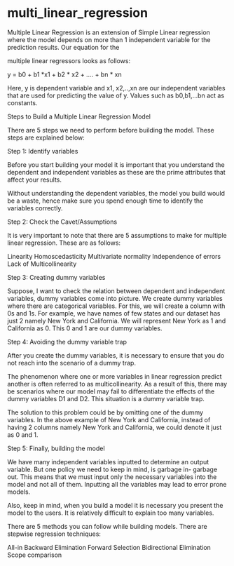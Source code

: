 # multi_linear_regression
Multiple Linear Regression is an extension of Simple Linear regression where the model depends on more than 1 independent variable for the prediction results. Our equation for the 

multiple linear regressors looks as follows:

y = b0 + b1 *x1 + b2 * x2 + .... + bn * xn

Here, y is dependent variable and x1, x2,..,xn are our independent variables that are used for predicting the value of y. Values such as b0,b1,…bn act as constants.


Steps to Build a Multiple Linear Regression Model

There are 5 steps we need to perform before building the model. These steps are explained below:

Step 1: Identify variables

Before you start building your model it is important that you understand the dependent and independent variables as these are the prime attributes that affect your results.

Without understanding the dependent variables, the model you build would be a waste, hence make sure you spend enough time to identify the variables correctly.

Step 2: Check the Cavet/Assumptions

It is very important to note that there are 5 assumptions to make for multiple linear regression. These are as follows:

Linearity
Homoscedasticity
Multivariate normality
Independence of errors
Lack of Multicollinearity

Step 3: Creating dummy variables

Suppose, I want to check the relation between dependent and independent variables, dummy variables come into picture.
We create dummy variables where there are categorical variables. For this, we will create a column with 0s and 1s. For example, we have names of few states and our dataset has just 2 namely New York and California. We will represent New York as 1 and California as 0. This 0 and 1 are our dummy variables.

Step 4: Avoiding the dummy variable trap

After you create the dummy variables, it is necessary to ensure that you do not reach into the scenario of a dummy trap.

The phenomenon where one or more variables in linear regression predict another is often referred to as multicollinearity. As a result of this, there may be scenarios where our model may fail to differentiate the effects of the dummy variables D1 and D2. This situation is a dummy variable trap.

The solution to this problem could be by omitting one of the dummy variables. In the above example of New York and California, instead of having 2 columns namely New York and California, we could denote it just as 0 and 1.

Step 5: Finally, building the model

We have many independent variables inputted to determine an output variable. But one policy we need to keep in mind, is garbage in- garbage out. This means that we must input only the necessary variables into the model and not all of them. Inputting all the variables may lead to error prone models.

Also, keep in mind, when you build a model it is necessary you present the model to the users. It is relatively difficult to explain too many variables.

There are 5 methods you can follow while building models. There are stepwise regression techniques:

All-in
Backward Elimination
Forward Selection
Bidirectional Elimination
Scope comparison
